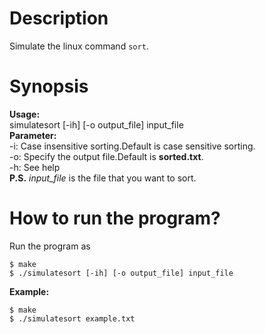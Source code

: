 # Description
Simulate the linux command `sort`.      
# Synopsis       
**Usage:**      
simulatesort \[-ih\] [-o output\_file] input\_file          
**Parameter:**         
-i: Case insensitive sorting.Default is case sensitive sorting.     
-o: Specify the output file.Default is **sorted.txt**.      
-h: See help      
**P.S.** *input\_file* is the file that you want to sort.         
# How to run the program?
Run the program as        
```
$ make      
$ ./simulatesort [-ih] [-o output_file] input_file     
```          
**Example:**         
```
$ make      
$ ./simulatesort example.txt       
```
